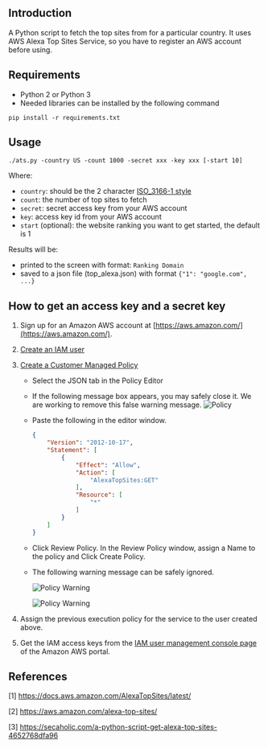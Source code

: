 ## Introduction
A Python script to fetch the top sites from for a particular country. It uses AWS Alexa Top Sites Service, so you have to register an AWS account before using.


## Requirements
- Python 2 or Python 3
- Needed libraries can be installed by the following command

```$python
pip install -r requirements.txt
```

## Usage
```$shell
./ats.py -country US -count 1000 -secret xxx -key xxx [-start 10]
```

Where:
- `country`: should be the 2 character [ISO_3166-1 style](http://en.wikipedia.org/wiki/ISO_3166-1)
- `count`: the number of top sites to fetch
- `secret`: secret access key from your AWS account
- `key`: access key id from your AWS account
- `start` (optional): the website ranking you want to get started, the default is 1

Results will be:
- printed to the screen with format: `Ranking Domain`
- saved to a json file (top_alexa.json) with format `{"1": "google.com", ...}`

## How to get an access key and a secret key

1. Sign up for an Amazon AWS account at [https://aws.amazon.com/](https://aws.amazon.com/).
2. [Create an IAM user](https://console.aws.amazon.com/iam/home?region=us-east-1#/users$new?step=details)
3. [Create a Customer Managed Policy](https://console.aws.amazon.com/iam/home?region=us-west-2#/policies$new?step=edit)
    - Select the JSON tab in the Policy Editor
    - If the following message box appears, you may safely close it. We are working to remove this false warning message.
        ![Policy](https://docs.aws.amazon.com/AlexaTopSites/latest/images/policy.jpg)

    - Paste the following in the editor window.
        ```json
        {
            "Version": "2012-10-17",
            "Statement": [
                {
                    "Effect": "Allow",
                    "Action": [
                        "AlexaTopSites:GET"
                    ],
                    "Resource": [
                        "*"
                    ]
                }
            ]
        }
        ```                       
    - Click Review Policy. In the Review Policy window, assign a Name to the policy and Click Create Policy.

    - The following warning message can be safely ignored.

        ![Policy Warning](https://docs.aws.amazon.com/AlexaTopSites/latest/images/polwarn1.jpg)

        ![Policy Warning](https://docs.aws.amazon.com/AlexaTopSites/latest/images/polwarn2.jpg)

4. Assign the previous execution policy for the service to the user created above.

5. Get the IAM access keys from the [IAM user management console page](https://console.aws.amazon.com/iam/home#/users) of the Amazon AWS portal.

## References
[1] https://docs.aws.amazon.com/AlexaTopSites/latest/

[2] https://aws.amazon.com/alexa-top-sites/

[3] https://secaholic.com/a-python-script-get-alexa-top-sites-4652768dfa96
